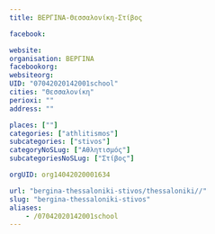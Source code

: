 ```yaml
---
title: ΒΕΡΓΙΝΑ-Θεσσαλονίκη-Στίβος

facebook:

website:
organisation: ΒΕΡΓΙΝΑ
facebookorg:
websiteorg:
UID: "07042020142001school"
cities: "Θεσσαλονίκη"
perioxi: ""
address: ""

places: [""]
categories: ["athlitismos"]
subcategories: ["stivos"]
categoryNoSLug: ["Αθλητισμός"]
subcategoriesNoSLug: ["Στίβος"]

orgUID: org14042020001634

url: "bergina-thessaloniki-stivos/thessaloniki//"
slug: "bergina-thessaloniki-stivos"
aliases:
    - /07042020142001school
---
```





